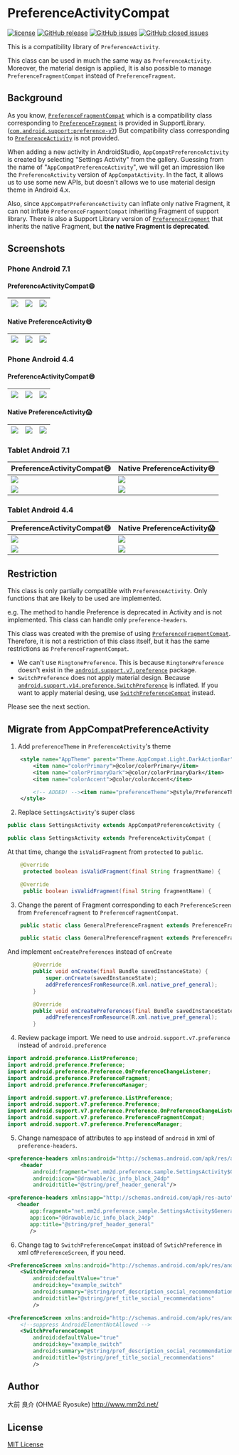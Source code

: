 # PreferenceActivityCompat
[![license](https://img.shields.io/github/license/ohmae/preference-activity-compat.svg)](./LICENSE)
[![GitHub release](https://img.shields.io/github/release/ohmae/preference-activity-compat.svg)](https://github.com/ohmae/preference-activity-compat/releases)
[![GitHub issues](https://img.shields.io/github/issues/ohmae/preference-activity-compat.svg)](https://github.com/ohmae/preference-activity-compat/issues)
[![GitHub closed issues](https://img.shields.io/github/issues-closed/ohmae/preference-activity-compat.svg)](https://github.com/ohmae/preference-activity-compat/issues?q=is%3Aissue+is%3Aclosed)


This is a compatibility library of `PreferenceActivity`.

This class can be used in much the same way as `PreferenceActivity`.
Moreover, the material design is applied, It is also possible to manage `PreferenceFragmentCompat` instead of `PreferenceFragment`.

## Background

As you know,
[`PreferenceFragmentCompat`](https://developer.android.com/reference/android/support/v7/preference/PreferenceFragmentCompat)
which is a compatibility class corresponding to [`PreferenceFragment`](https://developer.android.com/reference/android/preference/PreferenceFragment)
is provided in SupportLibrary.
([`com.android.support:preference-v7`](https://developer.android.com/topic/libraries/support-library/packages#v7-preference))
But compatibility class corresponding to [`PreferenceActivity`](https://developer.android.com/reference/android/preference/PreferenceActivity) is not provided.

When adding a new activity in AndroidStudio, `AppCompatPreferenceActivity` is created by selecting "Settings Activity" from the gallery.
Guessing from the name of "`AppCompatPreferenceActivity`", we will get an impression like the `PreferenceActivity` version of `AppCompatActivity`.
In the fact, it allows us to use some new APIs, but doesn't allows we to use material design theme in Android 4.x.

Also, since `AppCompatPreferenceActivity` can inflate only native Fragment, it can not inflate `PreferenceFragmentCompat` inheriting Fragment of support library.
There is also a Support Library version of [`PreferenceFragment`](https://developer.android.com/reference/android/support/v14/preference/PreferenceFragment)
that inherits the native Fragment, but **the native Fragment is deprecated**.

## Screenshots

### Phone Android 7.1

#### PreferenceActivityCompat:smile:

|![](readme/7C1.png)|![](readme/7C2.png)|![](readme/7C3.png)|
|-|-|-|

#### Native PreferenceActivity:smile:

|![](readme/7N1.png)|![](readme/7N2.png)|![](readme/7N3.png)|
|-|-|-|

### Phone Android 4.4

#### PreferenceActivityCompat:smile:

|![](readme/4C1.png)|![](readme/4C2.png)|![](readme/4C3.png)|
|-|-|-|

#### Native PreferenceActivity:scream:

|![](readme/4N1.png)|![](readme/4N2.png)|![](readme/4N3.png)|
|-|-|-|


### Tablet Android 7.1

|PreferenceActivityCompat:smile:|Native PreferenceActivity:smile:|
|-|-|
|![](readme/7C4.png)|![](readme/7N4.png)|
|![](readme/7C5.png)|![](readme/7N5.png)|

### Tablet Android 4.4

|PreferenceActivityCompat:smile:|Native PreferenceActivity:scream:|
|-|-|
|![](readme/4C4.png)|![](readme/4N4.png)|
|![](readme/4C5.png)|![](readme/4N5.png)|

## Restriction

This class is only partially compatible with `PreferenceActivity`.
Only functions that are likely to be used are implemented.

e.g.
The method to handle Preference is deprecated in Activity and is not implemented.
This class can handle only `preference-headers`.

This class was created with the premise of using
[`PreferenceFragmentCompat`](https://developer.android.com/reference/android/support/v7/preference/PreferenceFragmentCompat).
Therefore, it is not a restriction of this class itself, but it has the same restrictions as `PreferenceFragmentCompat`.

- We can't use `RingtonePreference`.
This is because `RingtonePreference` doesn't exist in the
[`android.support.v7.preference`](https://developer.android.com/reference/android/preference/package-summary) package.
- `SwitchPreference` does not apply material design.
Because
[`android.support.v14.preference.SwitchPreference`](https://developer.android.com/reference/android/support/v14/preference/SwitchPreference)
is inflated.
If you want to apply material desing, use
[`SwitchPreferenceCompat`](https://developer.android.com/reference/android/support/v7/preference/SwitchPreferenceCompat)
instead.

Please see the next section.

## Migrate from AppCompatPreferenceActivity

1. Add `preferenceTheme` in `PreferenceActivity`'s theme
```xml
    <style name="AppTheme" parent="Theme.AppCompat.Light.DarkActionBar">
        <item name="colorPrimary">@color/colorPrimary</item>
        <item name="colorPrimaryDark">@color/colorPrimaryDark</item>
        <item name="colorAccent">@color/colorAccent</item>

        <!-- ADDED! --><item name="preferenceTheme">@style/PreferenceThemeOverlay.v14.Material</item>
    </style>
```

2. Replace `SettingsActivity`'s super class
```java
public class SettingsActivity extends AppCompatPreferenceActivity {
```
```java
public class SettingsActivity extends PreferenceActivityCompat {
```
At that time, change the `isValidFragment` from `protected` to `public`.
```java
    @Override
     protected boolean isValidFragment(final String fragmentName) {
```
```java
    @Override
     public boolean isValidFragment(final String fragmentName) {
```

3. Change the parent of Fragment corresponding to each `PreferenceScreen` from `PreferenceFragment` to `PreferenceFragmentCompat`.
```java
    public static class GeneralPreferenceFragment extends PreferenceFragment {
```
```java
    public static class GeneralPreferenceFragment extends PreferenceFragmentCompat {
```
And implement `onCreatePreferences` instead of `onCreate`
```java
        @Override
        public void onCreate(final Bundle savedInstanceState) {
            super.onCreate(savedInstanceState);
            addPreferencesFromResource(R.xml.native_pref_general);
        }
```
```java
        @Override
        public void onCreatePreferences(final Bundle savedInstanceState,final String rootKey) {
            addPreferencesFromResource(R.xml.native_pref_general);
        }
```

4. Review package import. We need to use `android.support.v7.preference` instead of `android.preference`
```java
import android.preference.ListPreference;
import android.preference.Preference;
import android.preference.Preference.OnPreferenceChangeListener;
import android.preference.PreferenceFragment;
import android.preference.PreferenceManager;
```
```java
import android.support.v7.preference.ListPreference;
import android.support.v7.preference.Preference;
import android.support.v7.preference.Preference.OnPreferenceChangeListener;
import android.support.v7.preference.PreferenceFragmentCompat;
import android.support.v7.preference.PreferenceManager;
```

5. Change namespace of attributes to `app` instead of `android` in xml of `preference-headers`.
```xml
<preference-headers xmlns:android="http://schemas.android.com/apk/res/android">
    <header
        android:fragment="net.mm2d.preference.sample.SettingsActivity$GeneralPreferenceFragment"
        android:icon="@drawable/ic_info_black_24dp"
        android:title="@string/pref_header_general"/>
 ```
 ```xml
 <preference-headers xmlns:app="http://schemas.android.com/apk/res-auto">
    <header
        app:fragment="net.mm2d.preference.sample.SettingsActivity$GeneralPreferenceFragment"
        app:icon="@drawable/ic_info_black_24dp"
        app:title="@string/pref_header_general"
        />
 ```

6. Change tag to `SwitchPreferenceCompat` instead of `SwtichPreference` in xml of`PreferenceScreen`, if you need.
```xml
<PreferenceScreen xmlns:android="http://schemas.android.com/apk/res/android">
    <SwitchPreference
        android:defaultValue="true"
        android:key="example_switch"
        android:summary="@string/pref_description_social_recommendations"
        android:title="@string/pref_title_social_recommendations"
        />
```
```xml
<PreferenceScreen xmlns:android="http://schemas.android.com/apk/res/android">
    <!--suppress AndroidElementNotAllowed -->
    <SwitchPreferenceCompat
        android:defaultValue="true"
        android:key="example_switch"
        android:summary="@string/pref_description_social_recommendations"
        android:title="@string/pref_title_social_recommendations"
        />
```



## Author
大前 良介 (OHMAE Ryosuke)
http://www.mm2d.net/

## License
[MIT License](./LICENSE)
